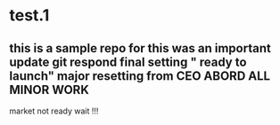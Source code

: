 # test.1
this is a sample repo for 
this was an important update
git respond
final setting " ready to launch"
major resetting from CEO
ABORD ALL MINOR WORK
---------------------------
market not ready wait !!!

